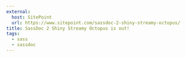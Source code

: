 ```yaml
---
external:
  host: SitePoint
  url: https://www.sitepoint.com/sassdoc-2-shiny-streamy-octopus/
title: SassDoc 2 Shiny Streamy Octopus is out!
tags:
  - sass
  - sassdoc
---
```

